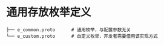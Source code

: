 # 通用存放枚举定义

```shell
├── e_common.proto      # 通用枚举，与配置参数无关
└── e_custom.proto      # 自定义枚举，开发者需要借用该实现方式

```
